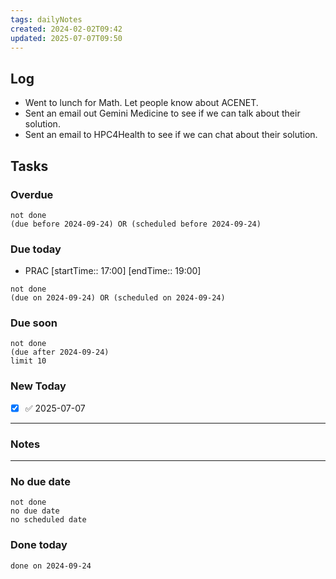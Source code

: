 ```yaml
---
tags: dailyNotes
created: 2024-02-02T09:42
updated: 2025-07-07T09:50
---
```

## Log
- Went to lunch for Math. Let people know about ACENET.
- Sent an email out Gemini Medicine to see if we can talk about their solution.
- Sent an email to HPC4Health to see if we can chat about their solution.

## Tasks
### Overdue
```tasks
not done
(due before 2024-09-24) OR (scheduled before 2024-09-24)
```

### Due today
-  PRAC [startTime:: 17:00]  [endTime:: 19:00]
```tasks
not done
(due on 2024-09-24) OR (scheduled on 2024-09-24)
```

### Due soon
```tasks
not done
(due after 2024-09-24)
limit 10
```

### New Today
- [x] ✅ 2025-07-07
----
### Notes

----
### No due date
```tasks
not done
no due date
no scheduled date
```

### Done today
```tasks
done on 2024-09-24
```
